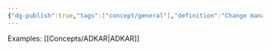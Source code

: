 ```yaml
---
{"dg-publish":true,"tags":["concept/general"],"definition":"Change management (CM) is a collective term for all approaches to prepare, support, and help individuals, teams, and organizations in making organizational change.","aliases":["CM"],"url":"https://en.wikipedia.org/wiki/Change_management","permalink":"/concepts/change-management/","dgPassFrontmatter":true}
---
```


Examples: [[Concepts/ADKAR\|ADKAR]]
